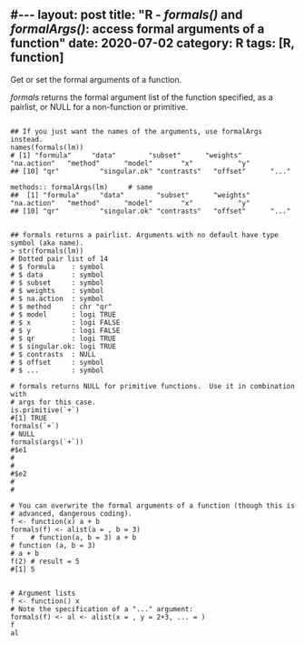 #---
layout: post
title: "R - <em>formals()</em> and <em>formalArgs()</em>: access formal arguments of a function"
date: 2020-07-02
category: R
tags: [R, function]
---

Get or set the formal arguments of a function.

<em>formals</em> returns the formal argument list of the function specified, as a pairlist, or NULL for a non-function or primitive.

```

## If you just want the names of the arguments, use formalArgs instead.
names(formals(lm))
# [1] "formula"     "data"        "subset"      "weights"     "na.action"   "method"      "model"       "x"           "y"          
## [10] "qr"          "singular.ok" "contrasts"   "offset"      "..."        

methods:: formalArgs(lm)     # same
##  [1] "formula"     "data"        "subset"      "weights"     "na.action"   "method"      "model"       "x"           "y"          
## [10] "qr"          "singular.ok" "contrasts"   "offset"      "..."        
 

## formals returns a pairlist. Arguments with no default have type symbol (aka name).
> str(formals(lm))
# Dotted pair list of 14
# $ formula    : symbol 
# $ data       : symbol 
# $ subset     : symbol 
# $ weights    : symbol 
# $ na.action  : symbol 
# $ method     : chr "qr"
# $ model      : logi TRUE
# $ x          : logi FALSE
# $ y          : logi FALSE
# $ qr         : logi TRUE
# $ singular.ok: logi TRUE
# $ contrasts  : NULL
# $ offset     : symbol 
# $ ...        : symbol 

# formals returns NULL for primitive functions.  Use it in combination with
# args for this case.
is.primitive(`+`)
#[1] TRUE
formals(`+`)
# NULL
formals(args(`+`))
#$e1
#
#
#$e2
#
#
 
# You can overwrite the formal arguments of a function (though this is
# advanced, dangerous coding).
f <- function(x) a + b
formals(f) <- alist(a = , b = 3)
f    # function(a, b = 3) a + b
# function (a, b = 3) 
# a + b
f(2) # result = 5
#[1] 5


# Argument lists
f <- function() x
# Note the specification of a "..." argument:
formals(f) <- al <- alist(x = , y = 2+3, ... = )
f
al


```


